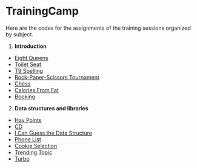 # TrainingCamp
Here are the codes for the assignments of the training sessions organized by subject.

1. **Introduction**
  - [Eight Queens](https://github.com/Algoritmia-UNAM/TrainingCamp/blob/master/Introduction/kattis_8queens.cpp)
  - [Toilet Seat](https://github.com/Algoritmia-UNAM/TrainingCamp/blob/master/Introduction/kattis_toilet.cpp)
  - [T9 Spelling](https://github.com/Algoritmia-UNAM/TrainingCamp/blob/master/Introduction/kattis_t9spelling.cpp)
  - [Rock-Paper-Scissors Tournament](https://github.com/Algoritmia-UNAM/TrainingCamp/blob/master/Introduction/katis_rockpaperscissors.cpp)
  - [Chess](https://github.com/Algoritmia-UNAM/TrainingCamp/blob/master/Introduction/kattis_chess.cpp)
  - [Calories From Fat](https://github.com/Algoritmia-UNAM/TrainingCamp/blob/master/Introduction/kattis_calories.cpp)
  - [Booking](https://github.com/Algoritmia-UNAM/TrainingCamp/blob/master/Introduction/kattis_calories.cpp)
2. **Data structures and libraries**
  - [Hay Points](https://github.com/Algoritmia-UNAM/TrainingCamp/blob/master/Data-structures-and-libraries/kattis_haypoints.cpp)
  - [CD](https://github.com/Algoritmia-UNAM/TrainingCamp/blob/master/Data-structures-and-libraries/kattis_cd.cpp)
  - [I Can Guess the Data Structure](https://github.com/Algoritmia-UNAM/TrainingCamp/blob/master/Data-structures-and-libraries/kattis_guessthedatastructure.cpp)
  - [Phone List](https://github.com/Algoritmia-UNAM/TrainingCamp/blob/master/Data-structures-and-libraries/kattis_phonelist.cpp)
  - [Cookie Selection](https://github.com/Algoritmia-UNAM/TrainingCamp/blob/master/Data-structures-and-libraries/kattis_cookieselection.cpp)
  - [Trending Topic](https://github.com/Algoritmia-UNAM/TrainingCamp/blob/master/Data-structures-and-libraries/kattis_trendingtopic.cpp)
  - [Turbo](https://github.com/Algoritmia-UNAM/TrainingCamp/blob/master/Data-structures-and-libraries/kattis_turbo.cpp)
